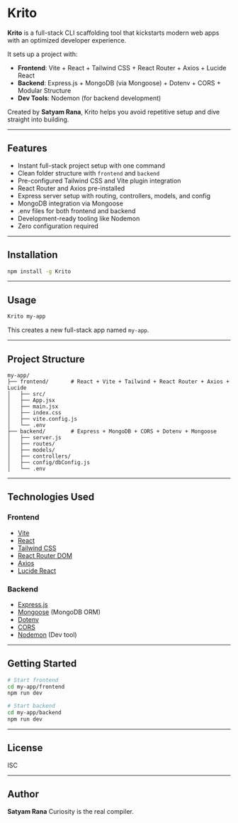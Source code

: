 # Krito

**Krito** is a full-stack CLI scaffolding tool that kickstarts modern web apps with an optimized developer experience.

It sets up a project with:

- **Frontend**: Vite + React + Tailwind CSS + React Router + Axios + Lucide React
- **Backend**: Express.js + MongoDB (via Mongoose) + Dotenv + CORS + Modular Structure
- **Dev Tools**: Nodemon (for backend development)

Created by **Satyam Rana**, Krito helps you avoid repetitive setup and dive straight into building.

---

## Features

- Instant full-stack project setup with one command
- Clean folder structure with `frontend` and `backend`
- Pre-configured Tailwind CSS and Vite plugin integration
- React Router and Axios pre-installed
- Express server setup with routing, controllers, models, and config
- MongoDB integration via Mongoose
- .env files for both frontend and backend
- Development-ready tooling like Nodemon
- Zero configuration required

---

## Installation

```bash
npm install -g Krito
````


---

## Usage

```bash
Krito my-app
```

This creates a new full-stack app named `my-app`.

---

## Project Structure

```
my-app/
├── frontend/       # React + Vite + Tailwind + React Router + Axios + Lucide
│   ├── src/
│   ├── App.jsx
│   ├── main.jsx
│   ├── index.css
│   ├── vite.config.js
│   └── .env
├── backend/        # Express + MongoDB + CORS + Dotenv + Mongoose
│   ├── server.js
│   ├── routes/
│   ├── models/
│   ├── controllers/
│   ├── config/dbConfig.js
│   └── .env
```

---

## Technologies Used

### Frontend

* [Vite](https://vitejs.dev/)
* [React](https://react.dev/)
* [Tailwind CSS](https://tailwindcss.com/)
* [React Router DOM](https://reactrouter.com/)
* [Axios](https://axios-http.com/)
* [Lucide React](https://lucide.dev/)

### Backend

* [Express.js](https://expressjs.com/)
* [Mongoose](https://mongoosejs.com/) (MongoDB ORM)
* [Dotenv](https://www.npmjs.com/package/dotenv)
* [CORS](https://www.npmjs.com/package/cors)
* [Nodemon](https://nodemon.io/) (Dev tool)

---

## Getting Started

```bash
# Start frontend
cd my-app/frontend
npm run dev

# Start backend
cd my-app/backend
npm run dev
```

---

## License

ISC

---

## Author

**Satyam Rana**
Curiosity is the real compiler.

